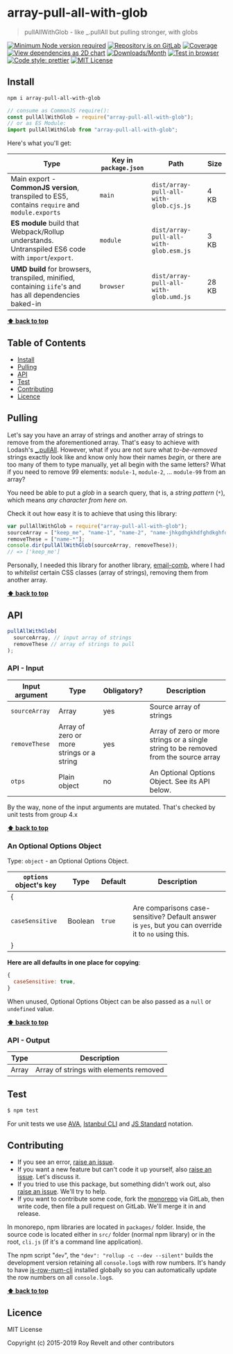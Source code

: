 # array-pull-all-with-glob

> pullAllWithGlob - like \_.pullAll but pulling stronger, with globs

[![Minimum Node version required][node-img]][node-url]
[![Repository is on GitLab][gitlab-img]][gitlab-url]
[![Coverage][cov-img]][cov-url]
[![View dependencies as 2D chart][deps2d-img]][deps2d-url]
[![Downloads/Month][downloads-img]][downloads-url]
[![Test in browser][runkit-img]][runkit-url]
[![Code style: prettier][prettier-img]][prettier-url]
[![MIT License][license-img]][license-url]

## Install

```bash
npm i array-pull-all-with-glob
```

```js
// consume as CommonJS require():
const pullAllWithGlob = require("array-pull-all-with-glob");
// or as ES Module:
import pullAllWithGlob from "array-pull-all-with-glob";
```

Here's what you'll get:

| Type                                                                                                    | Key in `package.json` | Path                                   | Size  |
| ------------------------------------------------------------------------------------------------------- | --------------------- | -------------------------------------- | ----- |
| Main export - **CommonJS version**, transpiled to ES5, contains `require` and `module.exports`          | `main`                | `dist/array-pull-all-with-glob.cjs.js` | 4 KB  |
| **ES module** build that Webpack/Rollup understands. Untranspiled ES6 code with `import`/`export`.      | `module`              | `dist/array-pull-all-with-glob.esm.js` | 3 KB  |
| **UMD build** for browsers, transpiled, minified, containing `iife`'s and has all dependencies baked-in | `browser`             | `dist/array-pull-all-with-glob.umd.js` | 28 KB |

**[⬆ back to top](#)**

## Table of Contents

- [Install](#install)
- [Pulling](#pulling)
- [API](#api)
- [Test](#test)
- [Contributing](#contributing)
- [Licence](#licence)

## Pulling

Let's say you have an array of strings and another array of strings to remove from the aforementioned array. That's easy to achieve with Lodash's [\_.pullAll](https://lodash.com/docs/#pullAll). However, what if you are not sure what _to-be-removed_ strings exactly look like and know only how their names _begin_, or there are too many of them to type manually, yet all begin with the same letters? What if you need to remove 99 elements: `module-1`, `module-2`, ... `module-99` from an array?

You need be able to put a _glob_ in a search query, that is, a _string pattern_ (`*`), which means _any character from here on_.

Check it out how easy it is to achieve that using this library:

```js
var pullAllWithGlob = require("array-pull-all-with-glob");
sourceArray = ["keep_me", "name-1", "name-2", "name-jhkgdhgkhdfghdkghfdk"];
removeThese = ["name-*"];
console.dir(pullAllWithGlob(sourceArray, removeThese));
// => ['keep_me']
```

Personally, I needed this library for another library, [email-comb](https://gitlab.com/codsen/codsen/tree/master/packages/email-comb), where I had to _whitelist_ certain CSS classes (array of strings), removing them from another array.

**[⬆ back to top](#)**

## API

```js
pullAllWithGlob(
  sourceArray, // input array of strings
  removeThese // array of strings to pull
);
```

### API - Input

| Input argument | Type                                      | Obligatory? | Description                                                                          |
| -------------- | ----------------------------------------- | ----------- | ------------------------------------------------------------------------------------ |
| `sourceArray`  | Array                                     | yes         | Source array of strings                                                              |
| `removeThese`  | Array of zero or more strings or a string | yes         | Array of zero or more strings or a single string to be removed from the source array |
| `otps`         | Plain object                              | no          | An Optional Options Object. See its API below.                                       |

By the way, none of the input arguments are mutated. That's checked by unit tests from group 4.x

**[⬆ back to top](#)**

### An Optional Options Object

Type: `object` - an Optional Options Object.

| `options` object's key | Type    | Default | Description                                                                                          |
| ---------------------- | ------- | ------- | ---------------------------------------------------------------------------------------------------- |
| {                      |         |         |
| `caseSensitive`        | Boolean | `true`  | Are comparisons case-sensitive? Default answer is `yes`, but you can override it to `no` using this. |
| }                      |         |         |

**Here are all defaults in one place for copying**:

```js
{
  caseSensitive: true,
}
```

When unused, Optional Options Object can be also passed as a `null` or `undefined` value.

**[⬆ back to top](#)**

### API - Output

| Type  | Description                            |
| ----- | -------------------------------------- |
| Array | Array of strings with elements removed |

## Test

```bash
$ npm test
```

For unit tests we use [AVA](https://github.com/avajs/ava), [Istanbul CLI](https://github.com/istanbuljs/nyc) and [JS Standard](https://standardjs.com) notation.

## Contributing

- If you see an error, [raise an issue](<https://gitlab.com/codsen/codsen/issues/new?issue[title]=array-pull-all-with-glob%20package%20-%20put%20title%20here&issue[description]=**Which%20package%20is%20this%20issue%20for**%3A%20%0Aarray-pull-all-with-glob%0A%0A**Describe%20the%20issue%20(if%20necessary)**%3A%20%0A%0A%0A%2Fassign%20%40revelt>).
- If you want a new feature but can't code it up yourself, also [raise an issue](<https://gitlab.com/codsen/codsen/issues/new?issue[title]=array-pull-all-with-glob%20package%20-%20put%20title%20here&issue[description]=**Which%20package%20is%20this%20issue%20for**%3A%20%0Aarray-pull-all-with-glob%0A%0A**Describe%20the%20issue%20(if%20necessary)**%3A%20%0A%0A%0A%2Fassign%20%40revelt>). Let's discuss it.
- If you tried to use this package, but something didn't work out, also [raise an issue](<https://gitlab.com/codsen/codsen/issues/new?issue[title]=array-pull-all-with-glob%20package%20-%20put%20title%20here&issue[description]=**Which%20package%20is%20this%20issue%20for**%3A%20%0Aarray-pull-all-with-glob%0A%0A**Describe%20the%20issue%20(if%20necessary)**%3A%20%0A%0A%0A%2Fassign%20%40revelt>). We'll try to help.
- If you want to contribute some code, fork the [monorepo](https://gitlab.com/codsen/codsen/) via GitLab, then write code, then file a pull request on GitLab. We'll merge it in and release.

In monorepo, npm libraries are located in `packages/` folder. Inside, the source code is located either in `src/` folder (normal npm library) or in the root, `cli.js` (if it's a command line application).

The npm script "`dev`", the `"dev": "rollup -c --dev --silent"` builds the development version retaining all `console.log`s with row numbers. It's handy to have [js-row-num-cli](https://www.npmjs.com/package/js-row-num-cli) installed globally so you can automatically update the row numbers on all `console.log`s.

**[⬆ back to top](#)**

## Licence

MIT License

Copyright (c) 2015-2019 Roy Revelt and other contributors

[node-img]: https://img.shields.io/node/v/array-pull-all-with-glob.svg?style=flat-square&label=works%20on%20node
[node-url]: https://www.npmjs.com/package/array-pull-all-with-glob
[gitlab-img]: https://img.shields.io/badge/repo-on%20GitLab-brightgreen.svg?style=flat-square
[gitlab-url]: https://gitlab.com/codsen/codsen/tree/master/packages/array-pull-all-with-glob
[cov-img]: https://img.shields.io/badge/coverage-100%25-brightgreen.svg?style=flat-square
[cov-url]: https://gitlab.com/codsen/codsen/tree/master/packages/array-pull-all-with-glob
[deps2d-img]: https://img.shields.io/badge/deps%20in%202D-see_here-08f0fd.svg?style=flat-square
[deps2d-url]: http://npm.anvaka.com/#/view/2d/array-pull-all-with-glob
[downloads-img]: https://img.shields.io/npm/dm/array-pull-all-with-glob.svg?style=flat-square
[downloads-url]: https://npmcharts.com/compare/array-pull-all-with-glob
[runkit-img]: https://img.shields.io/badge/runkit-test_in_browser-a853ff.svg?style=flat-square
[runkit-url]: https://npm.runkit.com/array-pull-all-with-glob
[prettier-img]: https://img.shields.io/badge/code_style-prettier-ff69b4.svg?style=flat-square
[prettier-url]: https://prettier.io
[license-img]: https://img.shields.io/badge/licence-MIT-51c838.svg?style=flat-square
[license-url]: https://gitlab.com/codsen/codsen/blob/master/LICENSE
